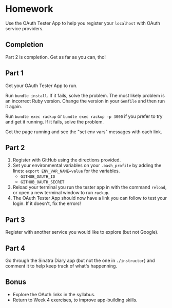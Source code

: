# Homework

Use the OAuth Tester App to help you register your `localhost` with
OAuth service providers.

## Completion

Part 2 is completion. Get as far as you can, tho!

## Part 1

Get your OAuth Tester App to run.

Run `bundle install`. If it fails, solve the problem. The most likely
problem is an incorrect Ruby version. Change the version in your
`Gemfile` and then run it again.

Run `bundle exec rackup` or `bundle exec rackup -p 3000` if you prefer
to try and get it running. If it fails, solve the problem.

Get the page running and see the "set env vars" messages with each
link.

## Part 2

1. Register with GitHub using the directions provided.
1. Set your environmental variables on your `.bash_profile` by adding
   the lines: `export ENV_VAR_NAME=value` for the variables.
   - `GITHUB_OAUTH_ID`
   - `GITHUB_OAUTH_SECRET`
1. Reload your terminal you run the tester app in with the command
   `reload`, or open a new terminal window to run `rackup`.
1. The OAuth Tester App should now have a link you can follow to test
   your login. If it doesn't, fix the errors!

## Part 3

Register with another service you would like to explore (but not Google).

## Part 4

Go through the Sinatra Diary app (but not the one in `./instructor`)
and comment it to help keep track of what's happenning.

## Bonus

- Explore the OAuth links in the syllabus.
- Return to Week 4 exercises, to improve app-building skills.

